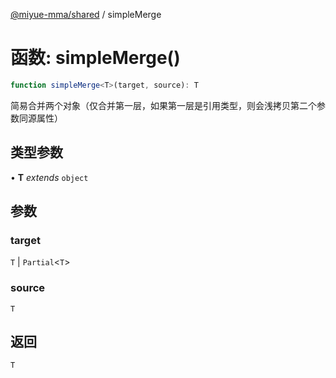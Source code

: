[@miyue-mma/shared](../index.md) / simpleMerge

# 函数: simpleMerge()

```ts
function simpleMerge<T>(target, source): T
```

简易合并两个对象（仅合并第一层，如果第一层是引用类型，则会浅拷贝第二个参数同源属性）

## 类型参数

• **T** *extends* `object`

## 参数

### target

`T` | `Partial`\<`T`\>

### source

`T`

## 返回

`T`
